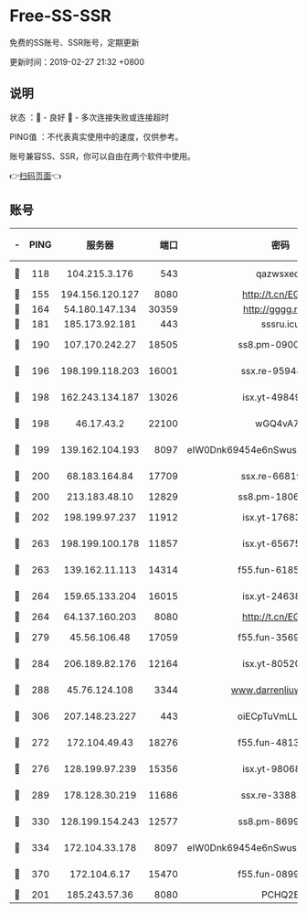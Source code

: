 # Free-SS-SSR

免费的SS账号、SSR账号，定期更新

更新时间：2019-02-27 21:32 +0800

## 说明

状态     ：🙂 - 良好 🙁 - 多次连接失败或连接超时

PING值   ：不代表真实使用中的速度，仅供参考。

账号兼容SS、SSR，你可以自由在两个软件中使用。

👉[扫码页面](https://liesauer.github.io/free-ss-ssr.github.io/)👈

## 账号

|-|PING|服务器|端口|密码|加密方式|区域|
|:----:|:----:|:-----:|-----:|:----:|:----:|:----:|
|🙂|118|104.215.3.176|543|qazwsxedc|aes-256-gcm|JP|
|🙂|155|194.156.120.127|8080|http://t.cn/EGJIyrl|rc4-md5|RU|
|🙂|164|54.180.147.134|30359|http://gggg.rocks|chacha20|KR|
|🙂|181|185.173.92.181|443|sssru.icu|rc4-md5|RU|
|🙂|190|107.170.242.27|18505|ss8.pm-09004654|aes-256-cfb|US|
|🙂|196|198.199.118.203|16001|ssx.re-95948292|aes-256-cfb|US|
|🙂|198|162.243.134.187|13026|isx.yt-49849893|aes-256-cfb|US|
|🙂|198|46.17.43.2|22100|wGQ4vA7D|aes-256-gcm|RU|
|🙂|199|139.162.104.193|8097|eIW0Dnk69454e6nSwuspv9DmS201tQ0D|aes-256-cfb|JP|
|🙂|200|68.183.164.84|17709|ssx.re-66819561|aes-256-cfb|US|
|🙂|200|213.183.48.10|12829|ss8.pm-18060932|rc4-md5|RU|
|🙂|202|198.199.97.237|11912|isx.yt-17683738|aes-256-cfb|US|
|🙂|263|198.199.100.178|11857|isx.yt-65675109|aes-256-cfb|US|
|🙂|263|139.162.11.113|14314|f55.fun-61852729|aes-256-cfb|SG|
|🙂|264|159.65.133.204|16015|isx.yt-24638094|aes-256-cfb|SG|
|🙂|264|64.137.160.203|8080|http://t.cn/EGJIyrl|rc4-md5|CA|
|🙂|279|45.56.106.48|17059|f55.fun-35691785|aes-256-cfb|US|
|🙂|284|206.189.82.176|12164|isx.yt-80520846|aes-256-cfb|SG|
|🙂|288|45.76.124.108|3344|www.darrenliuwei.com|aes-256-cfb|AU|
|🙂|306|207.148.23.227|443|oiECpTuVmLLxk4Ts|aes-256-cfb|US|
|🙂|272|172.104.49.43|18276|f55.fun-48130334|aes-256-cfb|SG|
|🙂|276|128.199.97.239|15356|isx.yt-98068563|aes-256-cfb|SG|
|🙂|289|178.128.30.219|11686|ssx.re-33883463|aes-256-cfb|SG|
|🙂|330|128.199.154.243|12577|ss8.pm-86995994|aes-256-cfb|SG|
|🙂|334|172.104.33.178|8097|eIW0Dnk69454e6nSwuspv9DmS201tQ0D|aes-256-cfb|SG|
|🙂|370|172.104.6.17|15470|f55.fun-08999050|aes-256-cfb|US|
|🙁|201|185.243.57.36|8080|PCHQ2E|rc4-md5|US|
